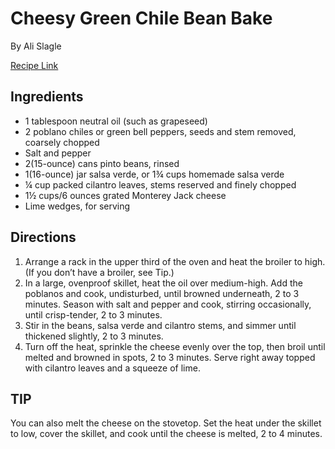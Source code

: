 # Cheesy Green Chile Bean Bake

By Ali Slagle

[Recipe Link](https://cooking.nytimes.com/recipes/1025014-cheesy-green-chile-bean-bake?unlocked_article_code=1.WE0.-iWG.fM5KNtRqx2An&smid=share-url)

## Ingredients

- 1 tablespoon neutral oil (such as grapeseed)
- 2 poblano chiles or green bell peppers, seeds and stem removed, coarsely chopped
- Salt and pepper
- 2(15-ounce) cans pinto beans, rinsed
- 1(16-ounce) jar salsa verde, or 1¾ cups homemade salsa verde
- ¼ cup packed cilantro leaves, stems reserved and finely chopped
- 1½ cups/6 ounces grated Monterey Jack cheese
- Lime wedges, for serving

## Directions
1. Arrange a rack in the upper third of the oven and heat the broiler to high. (If you don’t have a broiler, see Tip.)
2. In a large, ovenproof skillet, heat the oil over medium-high. Add the poblanos and cook, undisturbed, until browned underneath, 2 to 3 minutes. Season with salt and pepper and cook, stirring occasionally, until crisp-tender, 2 to 3 minutes.
3. Stir in the beans, salsa verde and cilantro stems, and simmer until thickened slightly, 2 to 3 minutes.
4. Turn off the heat, sprinkle the cheese evenly over the top, then broil until melted and browned in spots, 2 to 3 minutes. Serve right away topped with cilantro leaves and a squeeze of lime.

## TIP
You can also melt the cheese on the stovetop. Set the heat under the skillet to low, cover the skillet, and cook until the cheese is melted, 2 to 4 minutes.